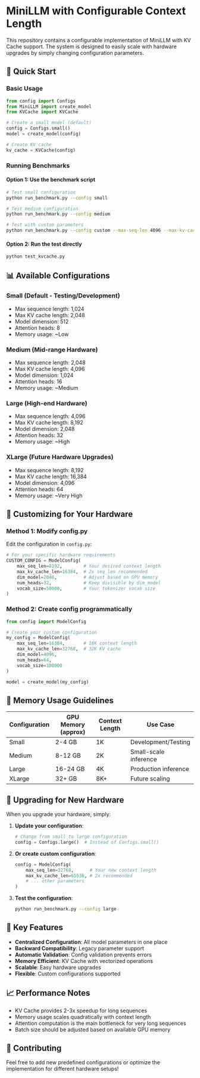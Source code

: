 # MiniLLM with Configurable Context Length

This repository contains a configurable implementation of MiniLLM with KV Cache support. The system is designed to easily scale with hardware upgrades by simply changing configuration parameters.

## 🚀 Quick Start

### Basic Usage
```python
from config import Configs
from MiniLLM import create_model
from KVCache import KVCache

# Create a small model (default)
config = Configs.small()
model = create_model(config)

# Create KV cache
kv_cache = KVCache(config)
```

### Running Benchmarks

#### Option 1: Use the benchmark script
```bash
# Test small configuration
python run_benchmark.py --config small

# Test medium configuration  
python run_benchmark.py --config medium

# Test with custom parameters
python run_benchmark.py --config custom --max-seq-len 4096 --max-kv-cache-len 8192
```

#### Option 2: Run the test directly
```bash
python test_kvcache.py
```

## 📊 Available Configurations

### Small (Default - Testing/Development)
- Max sequence length: 1,024
- Max KV cache length: 2,048
- Model dimension: 512
- Attention heads: 8
- Memory usage: ~Low

### Medium (Mid-range Hardware)
- Max sequence length: 2,048
- Max KV cache length: 4,096
- Model dimension: 1,024
- Attention heads: 16
- Memory usage: ~Medium

### Large (High-end Hardware)
- Max sequence length: 4,096
- Max KV cache length: 8,192
- Model dimension: 2,048
- Attention heads: 32
- Memory usage: ~High

### XLarge (Future Hardware Upgrades)
- Max sequence length: 8,192
- Max KV cache length: 16,384
- Model dimension: 4,096
- Attention heads: 64
- Memory usage: ~Very High

## 🔧 Customizing for Your Hardware

### Method 1: Modify config.py
Edit the configuration in `config.py`:
```python
# For your specific hardware requirements
CUSTOM_CONFIG = ModelConfig(
    max_seq_len=8192,        # Your desired context length
    max_kv_cache_len=16384,  # 2x seq_len recommended
    dim_model=2048,          # Adjust based on GPU memory
    num_heads=32,            # Keep divisible by dim_model
    vocab_size=50000,        # Your tokenizer vocab size
)
```

### Method 2: Create config programmatically
```python
from config import ModelConfig

# Create your custom configuration
my_config = ModelConfig(
    max_seq_len=16384,       # 16K context length
    max_kv_cache_len=32768,  # 32K KV cache
    dim_model=4096,
    num_heads=64,
    vocab_size=100000
)

model = create_model(my_config)
```

## 💾 Memory Usage Guidelines

| Configuration | GPU Memory (approx) | Context Length | Use Case |
|---------------|-------------------|----------------|----------|
| Small         | 2-4 GB           | 1K            | Development/Testing |
| Medium        | 8-12 GB          | 2K            | Small-scale inference |
| Large         | 16-24 GB         | 4K            | Production inference |
| XLarge        | 32+ GB           | 8K+           | Future scaling |

## 🔄 Upgrading for New Hardware

When you upgrade your hardware, simply:

1. **Update your configuration**:
   ```python
   # Change from small to large configuration
   config = Configs.large()  # Instead of Configs.small()
   ```

2. **Or create custom configuration**:
   ```python
   config = ModelConfig(
       max_seq_len=32768,      # Your new context length
       max_kv_cache_len=65536, # 2x recommended
       # ... other parameters
   )
   ```

3. **Test the configuration**:
   ```bash
   python run_benchmark.py --config large
   ```

## 🎯 Key Features

- **Centralized Configuration**: All model parameters in one place
- **Backward Compatibility**: Legacy parameter support
- **Automatic Validation**: Config validation prevents errors
- **Memory Efficient**: KV Cache with vectorized operations
- **Scalable**: Easy hardware upgrades
- **Flexible**: Custom configurations supported

## 📈 Performance Notes

- KV Cache provides 2-3x speedup for long sequences
- Memory usage scales quadratically with context length
- Attention computation is the main bottleneck for very long sequences
- Batch size should be adjusted based on available GPU memory

## 🤝 Contributing

Feel free to add new predefined configurations or optimize the implementation for different hardware setups!

